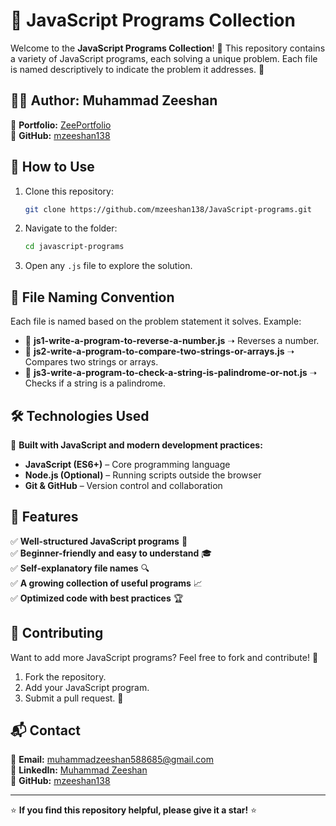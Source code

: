 # 🚀 JavaScript Programs Collection

Welcome to the **JavaScript Programs Collection**! 📜 This repository contains a variety of JavaScript programs, each solving a unique problem. Each file is named descriptively to indicate the problem it addresses. 📝

## 👨‍💻 Author: Muhammad Zeeshan

🔗 **Portfolio:** [ZeePortfolio](https://mzeeshan138.github.io/ZeePortfolio/)  
🐙 **GitHub:** [mzeeshan138](https://github.com/mzeeshan138)

## 📌 How to Use

1. Clone this repository:
    ```bash
    git clone https://github.com/mzeeshan138/JavaScript-programs.git
    ```
2. Navigate to the folder:
    ```bash
    cd javascript-programs
    ```
3. Open any `.js` file to explore the solution.

## 📂 File Naming Convention

Each file is named based on the problem statement it solves. Example:

-   📄 **js1-write-a-program-to-reverse-a-number.js** ➝ Reverses a number.
-   📄 **js2-write-a-program-to-compare-two-strings-or-arrays.js** ➝ Compares two strings or arrays.
-   📄 **js3-write-a-program-to-check-a-string-is-palindrome-or-not.js** ➝ Checks if a string is a palindrome.

## 🛠️ Technologies Used

🚀 **Built with JavaScript and modern development practices:**

-   **JavaScript (ES6+)** – Core programming language
-   **Node.js (Optional)** – Running scripts outside the browser
-   **Git & GitHub** – Version control and collaboration

## 🌟 Features

✅ **Well-structured JavaScript programs** 📜  
✅ **Beginner-friendly and easy to understand** 🎓  
✅ **Self-explanatory file names** 🔍  
✅ **A growing collection of useful programs** 📈  
✅ **Optimized code with best practices** 🏆

## 🤝 Contributing

Want to add more JavaScript programs? Feel free to fork and contribute! 🚀

1. Fork the repository.
2. Add your JavaScript program.
3. Submit a pull request. 🎉

## 📬 Contact

📧 **Email:** muhammadzeeshan588685@gmail.com  
🔗 **LinkedIn:** [Muhammad Zeeshan](https://www.linkedin.com/in/muhammad-zeeshan-087584306/)  
🐙 **GitHub:** [mzeeshan138](https://github.com/mzeeshan138)

---

⭐ **If you find this repository helpful, please give it a star!** ⭐
